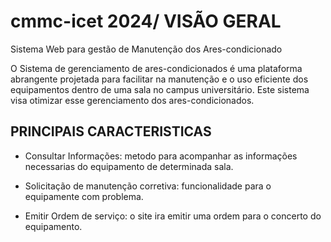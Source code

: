 # cmmc-icet 2024/ VISÃO GERAL

Sistema Web para gestão de Manutenção dos Ares-condicionado

O Sistema de gerenciamento de ares-condicionados é uma plataforma abrangente projetada para facilitar na 
manutenção e o uso eficiente dos equipamentos dentro de uma sala no campus universitário. 
Este sistema visa otimizar esse gerenciamento dos ares-condicionados.

## PRINCIPAIS CARACTERISTICAS

* Consultar Informações: metodo para acompanhar as informações necessarias do equipamento de determinada sala.

* Solicitação de manutenção corretiva: funcionalidade para o equipamente com problema.

* Emitir Ordem de serviço: o site ira emitir uma ordem para o concerto do equipamento.
